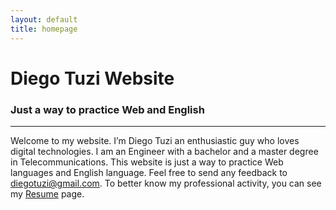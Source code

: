 ```yaml
---
layout: default
title: homepage
---
```


# Diego Tuzi Website
### **Just a way to practice Web and English**
---
Welcome to my website. I’m Diego Tuzi an enthusiastic guy who loves digital technologies. I am an Engineer with a bachelor and a master degree in Telecommunications. This website is just a way to practice Web languages and English language. Feel free to send any feedback to [diegotuzi@gmail.com](mailto:diegotuzi@gmail.com). To better know my professional activity, you can see my [Resume](resume.html) page.